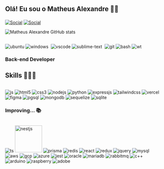 ## Olá! Eu sou o Matheus Alexandre 👋🏻
### 
[![Social](https://img.shields.io/badge/LinkedIn-0077B5?style=for-the-badge&logo=linkedin&logoColor=white)](https://www.linkedin.com/in/matheus-barbier-b69ab3224)
[![Social](https://img.shields.io/badge/GitLab-330F63?style=for-the-badge&logo=gitlab&logoColor=white)](https://gitlab.com/MatheusABA)

![Matheus Alexandre GitHub stats](https://github-readme-stats.vercel.app/api?username=MatheusABA&show_icons=true&theme=synthwave&rank_icon=github&ring_color=ca58ed&hide=prs,issues)

<div style="display: inline_block"><br/>
<img alt="ubuntu" src="https://img.shields.io/badge/Ubuntu-E95420?style=for-the-badge&logo=ubuntu&logoColor=white"/>
<img alt="windows" src="https://img.shields.io/badge/Windows-0078D6?style=for-the-badge&logo=windows&logoColor=white"/>
<img alt="" src=""/>

<img alt="vscode" src="https://img.shields.io/badge/Visual_Studio_Code-0078D4?style=for-the-badge&logo=visual%20studio%20code&logoColor=white">
<img alt="sublime-text" src="https://img.shields.io/badge/sublime_text-%23575757.svg?&style=for-the-badge&logo=sublime-text&logoColor=important"/>
<img alt="" src=""/>


<img alt="git" src="https://img.shields.io/badge/GIT-E44C30?style=for-the-badge&logo=git&logoColor=white"/>
<img alt="bash" src="https://img.shields.io/badge/Shell_Script-121011?style=for-the-badge&logo=gnu-bash&logoColor=white"/>
<img alt="wt" src="https://img.shields.io/badge/windows%20terminal-4D4D4D?style=for-the-badge&logo=windows%20terminal&logoColor=white"/>

</div>


### Back-end Developer 




## Skills 👨🏽‍💻

<div style="display: inline_block"><br/>
    <img alt="js" src="https://img.shields.io/badge/JavaScript-F7DF1E?style=for-the-badge&logo=javascript&logoColor=black"/>
    <img alt="html5" src="https://img.shields.io/badge/HTML5-E34F26?style=for-the-badge&logo=html5&logoColor=white"/>
    <img alt="css3" src="https://img.shields.io/badge/CSS3-1572B6?style=for-the-badge&logo=css3&logoColor=white"/>
    <img alt="nodejs" src="https://img.shields.io/badge/Node.js-43853D?style=for-the-badge&logo=node.js&logoColor=white"/>
    <img alt="python" src="https://img.shields.io/badge/Python-14354C?style=for-the-badge&logo=python&logoColor=white"/>
    <img alt="expressjs" src="https://img.shields.io/badge/Express.js-404D59?style=for-the-badge"/>
    <img alt="tailwindcss" src="https://img.shields.io/badge/Tailwind_CSS-38B2AC?style=for-the-badge&logo=tailwind-css&logoColor=white"/>
    <img alt="vercel" src="https://img.shields.io/badge/Vercel-000000?style=for-the-badge&logo=vercel&logoColor=white"/>   
    <img alt="figma" src="https://img.shields.io/badge/Figma-F24E1E?style=for-the-badge&logo=figma&logoColor=white"/>
    <img alt="pgsql" src="https://img.shields.io/badge/PostgreSQL-316192?style=for-the-badge&logo=postgresql&logoColor=white"/>
    <img alt="mongodb" src="https://img.shields.io/badge/MongoDB-4EA94B?style=for-the-badge&logo=mongodb&logoColor=white"/>
    <img alt="sequelize" src="https://img.shields.io/badge/sequelize-323330?style=for-the-badge&logo=sequelize&logoColor=blue"/>
    <img alt="sqlite" src="https://img.shields.io/badge/SQLite-07405E?style=for-the-badge&logo=sqlite&logoColor=white"/>
    <!-- <img alt="" src=""/>
    <img alt="" src=""/>
    <img alt="" src=""/>
    <img alt="" src=""/>
    <img alt="" src=""/>
    <img alt="" src=""/>
    <img alt="" src=""/> -->
</div>

### Improving... 📚
<div style="display: inline_block"></br>
    <img alt="ts" src="https://img.shields.io/badge/TypeScript-007ACC?style=for-the-badge&logo=typescript&logoColor=white"/>
    <img alt="nestjs" src="https://img.shields.io/badge/-NestJs-ea2845?style=flat-square&logo=nestjs&logoColor=white" width="88"/>
    <img alt="prisma" src="https://img.shields.io/badge/Prisma-3982CE?style=for-the-badge&logo=Prisma&logoColor=white"/>    
    <img alt="redis" src="https://img.shields.io/badge/redis-%23DD0031.svg?&style=for-the-badge&logo=redis&logoColor=white"/>
    <img alt="react" src="https://img.shields.io/badge/React-20232A?style=for-the-badge&logo=react&logoColor=61DAFB"/>
    <!-- <img alt="vue" src="https://img.shields.io/badge/Vue.js-35495E?style=for-the-badge&logo=vue.js&logoColor=4FC08D"/>
    <img alt="angular" src="https://img.shields.io/badge/Angular-DD0031?style=for-the-badge&logo=angular&logoColor=white"/> -->
    <img alt="redux" src="https://img.shields.io/badge/Redux-593D88?style=for-the-badge&logo=redux&logoColor=white"/>
    <img alt="jquery" src="https://img.shields.io/badge/jQuery-0769AD?style=for-the-badge&logo=jquery&logoColor=white"/>
    <img alt="mysql" src="https://img.shields.io/badge/MySQL-00000F?style=for-the-badge&logo=mysql&logoColor=white"/>
    <img alt="aws" src="https://img.shields.io/badge/Amazon_AWS-232F3E?style=for-the-badge&logo=amazon-aws&logoColor=white"/>
    <img alt="gcp" src="https://img.shields.io/badge/Google_Cloud-4285F4?style=for-the-badge&logo=google-cloud&logoColor=white"/>
    <img alt="azure" src="https://img.shields.io/badge/Microsoft_Azure-0089D6?style=for-the-badge&logo=microsoft-azure&logoColor=white"/>
    <img alt="jest" src="https://img.shields.io/badge/Jest-323330?style=for-the-badge&logo=Jest&logoColor=white"/>
    <img alt="oracle" src="https://img.shields.io/badge/Oracle-F80000?style=for-the-badge&logo=Oracle&logoColor=white"/>
    <img alt="mariadb" src="https://img.shields.io/badge/MariaDB-003545?style=for-the-badge&logo=mariadb&logoColor=white"/>
    <img alt="rabbitmq" src="https://img.shields.io/badge/rabbitmq-%23FF6600.svg?&style=for-the-badge&logo=rabbitmq&logoColor=white"/>
    <img alt="c++" src="https://img.shields.io/badge/C%2B%2B-00599C?style=for-the-badge&logo=c%2B%2B&logoColor=white"/>
    <!-- <img alt="" src=""/>
    <img alt="" src=""/>
    <img alt="" src=""/>
    <img alt="" src=""/>
    <img alt="" src=""/> -->
    <img alt="arduino" src="https://img.shields.io/badge/Arduino-00979D?style=for-the-badge&logo=Arduino&logoColor=white"/>
    <img alt="raspberry" src="https://img.shields.io/badge/Raspberry%20Pi-A22846?style=for-the-badge&logo=Raspberry%20Pi&logoColor=white"/>
    <img alt="adobe" src="https://img.shields.io/badge/Adobe%20XD-470137?style=for-the-badge&logo=Adobe%20XD&logoColor=#FF61F6"/>


</div>
